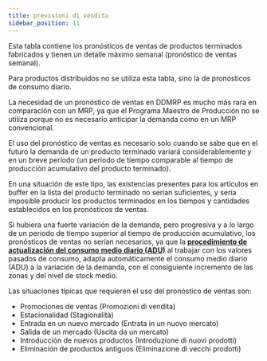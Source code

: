 ```yaml
---
title: previsioni di vendita
sidebar_position: 11
---
```


Esta tabla contiene los pronósticos de ventas de productos terminados fabricados y tienen un detalle máximo semanal (pronóstico de ventas semanal).

Para productos distribuidos no se utiliza esta tabla, sino la de pronósticos de consumo diario.

La necesidad de un pronóstico de ventas en DDMRP es mucho más rara en comparación con un MRP, ya que el Programa Maestro de Producción no se utiliza porque no es necesario anticipar la demanda como en un MRP convencional.

El uso del pronóstico de ventas es necesario solo cuando se sabe que en el futuro la demanda de un producto terminado variará considerablemente y en un breve período (un período de tiempo comparable al tiempo de producción acumulativo del producto terminado).

En una situación de este tipo, las existencias presentes para los artículos en buffer en la lista del producto terminado no serían suficientes, y sería imposible producir los productos terminados en los tiempos y cantidades establecidos en los pronósticos de ventas.

Si hubiera una fuerte variación de la demanda, pero progresiva y a lo largo de un período de tiempo superior al tiempo de producción acumulativo, los pronósticos de ventas no serían necesarios, ya que la [**procedimiento de actualización del consumo medio diario (ADU)**](/docs/ddmrp/procedures/ADU-update) al trabajar con los valores pasados de consumo, adapta automáticamente el consumo medio diario (ADU) a la variación de la demanda, con el consiguiente incremento de las zonas y del nivel de stock medio.

Las situaciones típicas que requieren el uso del pronóstico de ventas son:

-   Promociones de ventas (Promozioni di vendita)  
-   Estacionalidad (Stagionalità)  
-   Entrada en un nuevo mercado (Entrata in un nuovo mercato)  
-   Salida de un mercado (Uscita da un mercato)  
-   Introducción de nuevos productos (Introduzione di nuovi prodotti)  
-   Eliminación de productos antiguos (Eliminazione di vecchi prodotti)